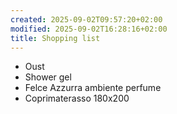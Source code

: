 ```yaml
---
created: 2025-09-02T09:57:20+02:00
modified: 2025-09-02T16:28:16+02:00
title: Shopping list
---
```


- Oust
- Shower gel
- Felce Azzurra ambiente perfume
- Coprimaterasso 180x200
